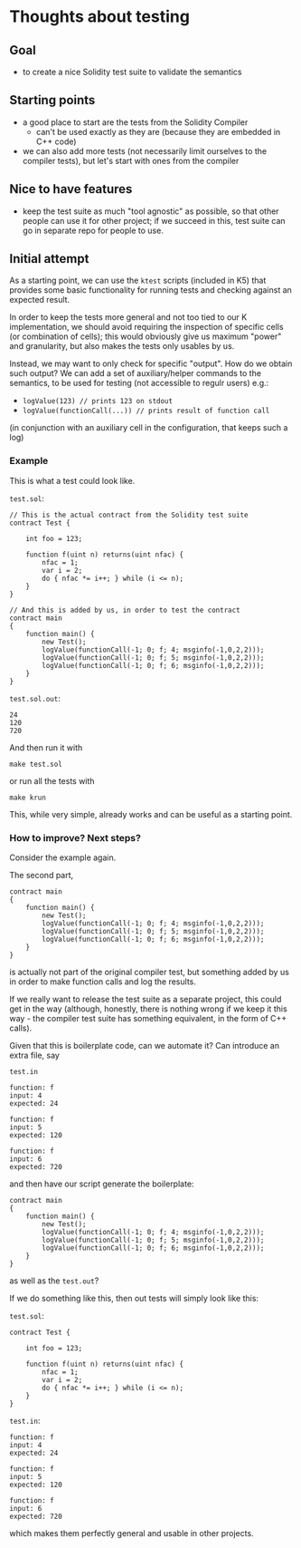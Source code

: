 # Thoughts about testing

## Goal

* to create a nice Solidity test suite to validate the semantics

## Starting points

* a good place to start are the tests from the Solidity Compiler
   * can't be used exactly as they are (because they are embedded in C++ code)
* we can also add more tests (not necessarily limit ourselves to the compiler tests), but let's start with ones from the compiler

## Nice to have features

* keep the test suite as much "tool agnostic" as possible, so that other people can use it for other project; if we succeed in this, test suite can go in separate repo for people to use. 


## Initial attempt

As a starting point, we can use the `ktest` scripts (included in K5) that provides some basic functionality for running tests and checking against an expected result.

In order to keep the tests more general and not too tied to our K implementation, we should avoid requiring the inspection of specific cells (or combination of cells); this would obviously give us maximum "power" and granularity, but also makes the tests only usables by us. 

Instead, we may want to only check for specific "output". How do we obtain such output? We can add a set of auxiliary/helper commands to the semantics, to be used for testing (not accessible to regulr users) e.g.:
    
* `logValue(123) // prints 123 on stdout`
* `logValue(functionCall(...)) // prints result of function call`

(in conjunction with an auxiliary cell in the configuration, that keeps such a log)

### Example

This is what a test could look like.

`test.sol`:

```
// This is the actual contract from the Solidity test suite
contract Test {

    int foo = 123;

    function f(uint n) returns(uint nfac) {
        nfac = 1;
        var i = 2;
        do { nfac *= i++; } while (i <= n);
    }
}

// And this is added by us, in order to test the contract
contract main 
{
    function main() { 
        new Test();   
        logValue(functionCall(-1; 0; f; 4; msginfo(-1,0,2,2)));
        logValue(functionCall(-1; 0; f; 5; msginfo(-1,0,2,2)));
        logValue(functionCall(-1; 0; f; 6; msginfo(-1,0,2,2)));
    }
}
```

`test.sol.out`:

```
24
120
720
```

And then run it with 
```
make test.sol
```

or run all the tests with 

```
make krun
```

This, while very simple, already works and can be useful as a starting point.

### How to improve? Next steps?

Consider the example again. 

The second part, 

```
contract main 
{
    function main() { 
        new Test();   
        logValue(functionCall(-1; 0; f; 4; msginfo(-1,0,2,2)));
        logValue(functionCall(-1; 0; f; 5; msginfo(-1,0,2,2)));
        logValue(functionCall(-1; 0; f; 6; msginfo(-1,0,2,2)));
    }
}
```

is actually not part of the original compiler test, but something added by us in order to make function calls and log the results. 

If we really want to release the test suite as a separate project, this could get in the way (although, honestly, there is nothing wrong if we keep it this way - the compiler test suite has something equivalent, in the form of C++ calls). 

Given that this is boilerplate code, can we automate it? 
Can introduce an extra file, say

`test.in`

```
function: f
input: 4
expected: 24

function: f
input: 5
expected: 120

function: f
input: 6
expected: 720

```

and then have our script generate the boilerplate:

```
contract main 
{
    function main() { 
        new Test();   
        logValue(functionCall(-1; 0; f; 4; msginfo(-1,0,2,2)));
        logValue(functionCall(-1; 0; f; 5; msginfo(-1,0,2,2)));
        logValue(functionCall(-1; 0; f; 6; msginfo(-1,0,2,2)));
    }
}
``` 

as well as the `test.out`?

If we do something like this, then out tests will simply look like this:

`test.sol`:

```
contract Test {

    int foo = 123;

    function f(uint n) returns(uint nfac) {
        nfac = 1;
        var i = 2;
        do { nfac *= i++; } while (i <= n);
    }
}
```

`test.in`:

```
function: f
input: 4
expected: 24

function: f
input: 5
expected: 120

function: f
input: 6
expected: 720
```

which makes them perfectly general and usable in other projects.